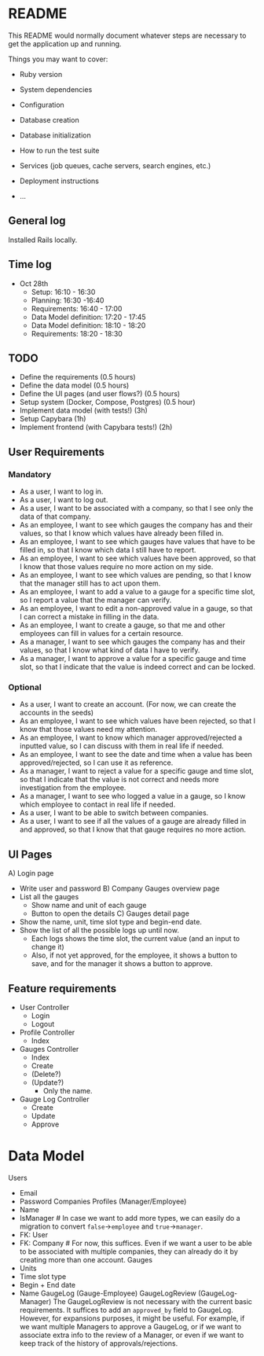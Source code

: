 # README

This README would normally document whatever steps are necessary to get the
application up and running.

Things you may want to cover:

* Ruby version

* System dependencies

* Configuration

* Database creation

* Database initialization

* How to run the test suite

* Services (job queues, cache servers, search engines, etc.)

* Deployment instructions

* ...

## General log

Installed Rails locally.


## Time log

- Oct 28th
  - Setup: 16:10 - 16:30
  - Planning: 16:30 -16:40
  - Requirements: 16:40 - 17:00
  - Data Model definition: 17:20 - 17:45
  - Data Model definition: 18:10 - 18:20
  - Requirements: 18:20 - 18:30

## TODO

- Define the requirements (0.5 hours)
- Define the data model (0.5 hours)
- Define the UI pages (and user flows?) (0.5 hours)
- Setup system (Docker, Compose, Postgres) (0.5 hour)
- Implement data model (with tests!) (3h)
- Setup Capybara (1h)
- Implement frontend (with Capybara tests!) (2h)


## User Requirements

### Mandatory
- As a user, I want to log in.
- As a user, I want to log out.
- As a user, I want to be associated with a company, so that I see only the data of that company.
- As an employee, I want to see which gauges the company has and their values, so that I know which values have already been filled in.
- As an employee, I want to see which gauges have values that have to be filled in, so that I know which data I still have to report.
- As an employee, I want to see which values have been approved, so that I know that those values require no more action on my side.
- As an employee, I want to see which values are pending, so that I know that the manager still has to act upon them.
- As an employee, I want to add a value to a gauge for a specific time slot, so I report a value that the manager can verify.
- As an employee, I want to edit a non-approved value in a gauge, so that I can correct a mistake in filling in the data.
- As an employee, I want to create a gauge, so that me and other employees can fill in values for a certain resource.
- As a manager, I want to see which gauges the company has and their values, so that I know what kind of data I have to verify.
- As a manager, I want to approve a value for a specific gauge and time slot, so that I indicate that the value is indeed correct and can be locked.

### Optional
- As a user, I want to create an account. (For now, we can create the accounts in the seeds)
- As an employee, I want to see which values have been rejected, so that I know that those values need my attention.
- As an employee, I want to know which manager approved/rejected a inputted value, so I can discuss with them in real life if needed.
- As an employee, I want to see the date and time when a value has been approved/rejected, so I can use it as reference.
- As a manager, I want to reject a value for a specific gauge and time slot, so that I indicate that the value is not correct and needs more investigation from the employee.
- As a manager, I want to see who logged a value in a gauge, so I know which employee to contact in real life if needed.
- As a user, I want to be able to switch between companies.
- As a user, I want to see if all the values of a gauge are already filled in and approved, so that I know that that gauge requires no more action.


## UI Pages
A) Login page
  - Write user and password
B) Company Gauges overview page
  - List all the gauges
    - Show name and unit of each gauge
    - Button to open the details
C) Gauges detail page
  - Show the name, unit, time slot type and begin-end date.
  - Show the list of all the possible logs up until now.
    - Each logs shows the time slot, the current value (and an input to change it)
    - Also, if not yet approved, for the employee, it shows a button to save, and for the manager it shows a button to approve.


## Feature requirements
- User Controller
  - Login
  - Logout
- Profile Controller
  - Index
- Gauges Controller
  - Index
  - Create
  - (Delete?)
  - (Update?)
    - Only the name.
- Gauge Log Controller
  - Create
  - Update
  - Approve


# Data Model
Users
  - Email
  - Password
Companies
Profiles (Manager/Employee)
  - Name
  - IsManager # In case we want to add more types, we can easily do a migration to convert `false`->`employee` and `true`->`manager`.
  - FK: User
  - FK: Company # For now, this suffices. Even if we want a user to be able to be associated with multiple companies, they can already do it by creating more than one account.
Gauges
  - Units
  - Time slot type
  - Begin + End date
  - Name
GaugeLog (Gauge-Employee)
GaugeLogReview (GaugeLog-Manager)
  The GaugeLogReview is not necessary with the current basic requirements. It suffices to add an `approved_by` field to GaugeLog.
  However, for expansions purposes, it might be useful. For example, if we want multiple Managers to approve a GaugeLog, or if we want to associate extra info to the review of a Manager, or even if we want to keep track of the history of approvals/rejections.
